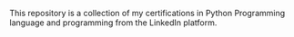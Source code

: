 This repository is a collection of my certifications in Python Programming language and programming from the LinkedIn platform.
